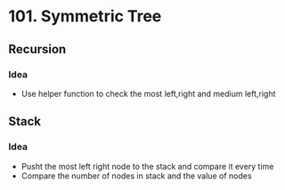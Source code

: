 # 101. Symmetric Tree
## Recursion
### Idea
* Use helper function to check the most left,right and medium left,right

## Stack
### Idea
* Pusht the most left right node to the stack and compare it every time
* Compare the number of nodes in stack and the value of nodes